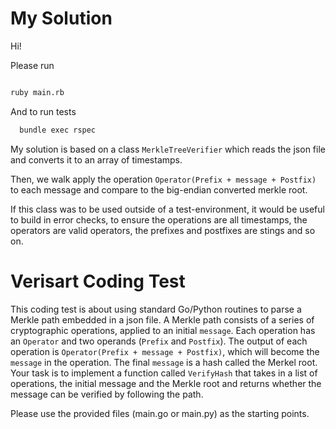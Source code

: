 # My Solution

Hi!

Please run

```sh

ruby main.rb

```

And to run tests

```sh
  bundle exec rspec
```

My solution is based on a class `MerkleTreeVerifier` which reads the json file
and converts it to an array of timestamps.

Then, we walk apply the operation `Operator(Prefix + message + Postfix)`
to each message and compare to the big-endian converted merkle root.

If this class was to be used outside of a test-environment, it would be useful to
build in error checks, to ensure the operations are all timestamps, the
operators are valid operators, the prefixes and postfixes are stings and so on.




# Verisart Coding Test

This coding test is about using standard Go/Python routines to parse a Merkle path embedded in a json file. A Merkle
path consists of a series of cryptographic operations, applied to an initial `message`. Each operation has an `Operator` and
two operands (`Prefix` and `Postfix`). The output of each operation is `Operator(Prefix + message + Postfix)`, which will become
the `message` in the operation. The final `message` is a hash called the Merkel root. Your task is to implement a
function called `VerifyHash` that takes in a list of operations, the initial message and the Merkle root and returns whether
the message can be verified by following the path.

Please use the provided files (main.go or main.py) as the starting points.
